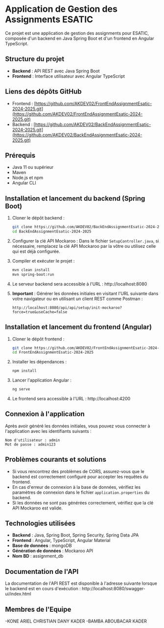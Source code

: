# Application de Gestion des Assignments ESATIC

Ce projet est une application de gestion des assignments pour ESATIC, composée d'un backend en Java Spring Boot et d'un frontend en Angular TypeScript.

## Structure du projet

- **Backend** : API REST avec Java Spring Boot
- **Frontend** : Interface utilisateur avec Angular TypeScript

## Liens des dépôts GitHub

- Frontend : [https://github.com/AKDEV02/FrontEndAssignmentEsatic-2024-2025.git](https://github.com/AKDEV02/FrontEndAssignmentEsatic-2024-2025.git)
- Backend : [https://github.com/AKDEV02/BackEndAssignmentEsatic-2024-2025.git](https://github.com/AKDEV02/BackEndAssignmentEsatic-2024-2025.git)

## Prérequis

- Java 11 ou supérieur
- Maven
- Node.js et npm
- Angular CLI

## Installation et lancement du backend (Spring Boot)

1. Cloner le dépôt backend :
   ```bash
   git clone https://github.com/AKDEV02/BackEndAssignmentEsatic-2024-2025.git
   cd BackEndAssignmentEsatic-2024-2025
   ```

2. Configurer la clé API Mockaroo :
   Dans le fichier `SetupController.java`, si nécessaire, remplacez la clé API Mockaroo par la vôtre ou utilisez celle qui est déjà configurée.

3. Compiler et exécuter le projet :
   ```bash
   mvn clean install
   mvn spring-boot:run
   ```

4. Le serveur backend sera accessible à l'URL : http://localhost:8080

5. **Important** : Générer les données initiales en visitant l'URL suivante dans votre navigateur ou en utilisant un client REST comme Postman :
   ```
   http://localhost:8080/api/api/setup/init-mockaroo?force=true&useCache=false
   ```

## Installation et lancement du frontend (Angular)

1. Cloner le dépôt frontend :
   ```bash
   git clone https://github.com/AKDEV02/FrontEndAssignmentEsatic-2024-2025.git
   cd FrontEndAssignmentEsatic-2024-2025
   ```

2. Installer les dépendances :
   ```bash
   npm install
   ```

3. Lancer l'application Angular :
   ```bash
   ng serve
   ```

4. Le frontend sera accessible à l'URL : http://localhost:4200

## Connexion à l'application

Après avoir généré les données initiales, vous pouvez vous connecter à l'application avec les identifiants suivants :

```
Nom d'utilisateur : admin
Mot de passe : admin123
```

## Problèmes courants et solutions

- Si vous rencontrez des problèmes de CORS, assurez-vous que le backend est correctement configuré pour accepter les requêtes du frontend.
- En cas d'erreur de connexion à la base de données, vérifiez les paramètres de connexion dans le fichier `application.properties` du backend.
- Si les données ne sont pas générées correctement, vérifiez que la clé API Mockaroo est valide.

## Technologies utilisées

- **Backend** : Java, Spring Boot, Spring Security, Spring Data JPA
- **Frontend** : Angular, TypeScript, Angular Material
- **Base de données** : mongoDB
- **Génération de données** : Mockaroo API
- **Nom BD** : assignment_db


## Documentation de l'API

La documentation de l'API REST est disponible à l'adresse suivante lorsque le backend est en cours d'exécution :
http://localhost:8080/swagger-ui/index.html

## Membres de l'Equipe 

-KONE ARIEL CHRISTIAN DANY KADER 
-BAMBA ABOUBACAR KADER 
